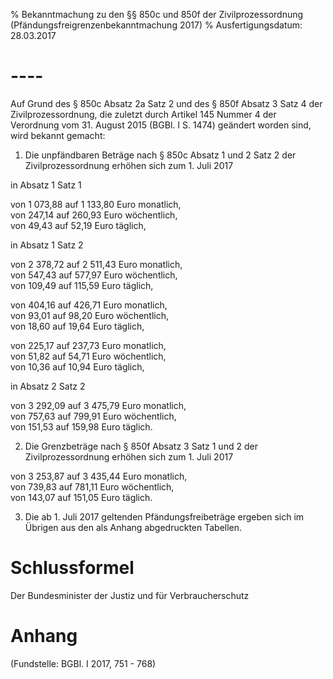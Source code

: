 % Bekanntmachung zu den §§ 850c und 850f der Zivilprozessordnung  (Pfändungsfreigrenzenbekanntmachung 2017)
% Ausfertigungsdatum: 28.03.2017
 
# ----

Auf Grund des § 850c Absatz 2a Satz 2 und des § 850f Absatz 3 Satz 4 der Zivilprozessordnung, die zuletzt durch Artikel 145 Nummer 4 der Verordnung vom 31. August 2015 (BGBl. I S. 1474) geändert worden sind, wird bekannt gemacht:

1. Die unpfändbaren Beträge nach § 850c Absatz 1 und 2 Satz 2 der Zivilprozessordnung erhöhen sich zum 1. Juli 2017

in Absatz 1 Satz 1

  
von 1 073,88 auf 1 133,80 Euro monatlich,  
von 247,14 auf 260,93 Euro wöchentlich,  
von 49,43 auf 52,19 Euro täglich,

in Absatz 1 Satz 2

  
von 2 378,72 auf 2 511,43 Euro monatlich,  
von 547,43 auf 577,97 Euro wöchentlich,  
von 109,49 auf 115,59 Euro täglich,

  
von 404,16 auf 426,71 Euro monatlich,  
von 93,01 auf 98,20 Euro wöchentlich,  
von 18,60 auf 19,64 Euro täglich,

  
von 225,17 auf 237,73 Euro monatlich,  
von 51,82 auf 54,71 Euro wöchentlich,  
von 10,36 auf 10,94 Euro täglich,

in Absatz 2 Satz 2

  
von 3 292,09 auf 3 475,79 Euro monatlich,  
von 757,63 auf 799,91 Euro wöchentlich,  
von 151,53 auf 159,98 Euro täglich.

2. Die Grenzbeträge nach § 850f Absatz 3 Satz 1 und 2 der Zivilprozessordnung erhöhen sich zum 1. Juli 2017

  
von 3 253,87 auf 3 435,44 Euro monatlich,  
von 739,83 auf 781,11 Euro wöchentlich,  
von 143,07 auf 151,05 Euro täglich.

3. Die ab 1. Juli 2017 geltenden Pfändungsfreibeträge ergeben sich im Übrigen aus den als Anhang abgedruckten Tabellen.

# Schlussformel

Der Bundesminister der Justiz und für Verbraucherschutz

# Anhang

(Fundstelle: BGBl. I 2017, 751 - 768)
